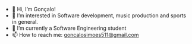 - 👋 Hi, I’m Gonçalo!
- 👀 I’m interested in Software development, music production and sports in general. 
- 🌱 I’m currently a Software Engineering student
- 📫 How to reach me: goncalosimoes511@gmail.com
